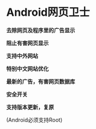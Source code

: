 # Android网页卫士 #

**去除网页及程序里的广告显示**

**阻止有害网页显示**

**支持中外网站**

**特别中文网站优化**

**最新的广告，有害网页数据库**

**安全开关**

**支持版本更新，复原**

(Android必须支持Root)